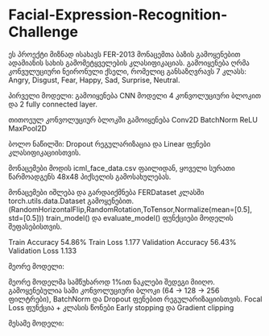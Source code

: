 # Facial-Expression-Recognition-Challenge

ეს პროექტი მიზნად ისახავს FER-2013 მონაცემთა ბაზის გამოყენებით ადამიანის სახის გამომეტყველების კლასიფიკაციას. გამოიყენება ღრმა კონვულუციური ნეირონული ქსელი, რომელიც განსაზღვრავს 7 კლასს: Angry, Disgust, Fear, Happy, Sad, Surprise, Neutral.

პირველი მოდელი:
გამოიყენება CNN მოდელი 4 კონვოლუციური ბლოკით და 2 fully connected layer.

თითოეულ კონვოლუციურ ბლოკში გამოიყენება Conv2D BatchNorm ReLU MaxPool2D

ბოლო ნაწილში: Dropout რეგულარიზაცია და Linear ფენები კლასიფიკაციისთვის.

მონაცემები მოდის icml_face_data.csv ფაილიდან, ყოველი სურათი წარმოადგენს 48x48 პიქსელის გამოსახულებას.

მონაცემები იშლება და გარდაიქმნება FERDataset კლასში torch.utils.data.Dataset გამოყენებით. (RandomHorizontalFlip,RandomRotation,ToTensor,Normalize(mean=[0.5], std=[0.5]))
train_model() და evaluate_model() ფუნქციები მოდელის შეფასებისთვის.

Train Accuracy	54.86%
Train Loss	1.177
Validation Accuracy	56.43%
Validation Loss	1.133

მეორე მოდელი:

მეორე მოდელმა სამწუხაროდ 1%ით ნაკლები შედეგი მიიღო.
გამოყენებულია სამი კონვოლუციური ბლოკი (64 → 128 → 256 ფილტრები), BatchNorm და Dropout ფენებით რეგულარიზაციისთვის.
Focal Loss ფუნქცია + კლასის წონები
Early stopping და Gradient clipping



მესამე მოდელი:





